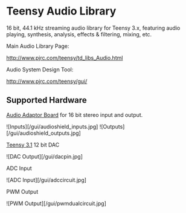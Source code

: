 Teensy Audio Library
====================

16 bit, 44.1 kHz streaming audio library for Teensy 3.x, featuring audio
playing, synthesis, analysis, effects & filtering, mixing, etc.

Main Audio Library Page:

http://www.pjrc.com/teensy/td_libs_Audio.html

Audio System Design Tool:

http://www.pjrc.com/teensy/gui/


Supported Hardware
------------------

[Audio Adaptor Board](http://www.pjrc.com/store/teensy3_audio.html) for 16 bit stereo input and output.

![Inputs][/gui/audioshield_inputs.jpg]  ![Outputs][/gui/audioshield_outputs.jpg]

[Teensy 3.1](http://www.pjrc.com/store/teensy31.html) 12 bit DAC

![DAC Output][/gui/dacpin.jpg]

ADC Input

![ADC Input][/gui/adccircuit.jpg]

PWM Output

![PWM Output][/gui/pwmdualcircuit.jpg]





